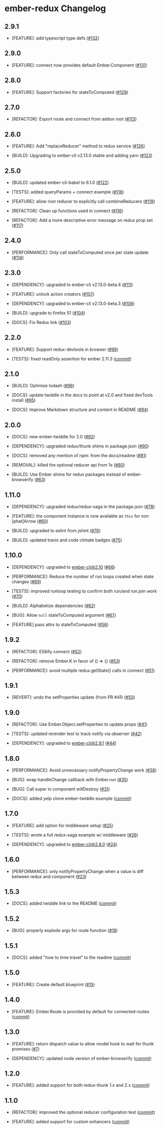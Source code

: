 ember-redux Changelog
==============================

2.9.1
-----

* [FEATURE]: add typescript type defs
  ([#132](https://github.com/ember-redux/ember-redux/pull/132))


2.9.0
-----

* [FEATURE]: connect now provides default Ember.Component
  ([#131](https://github.com/ember-redux/ember-redux/pull/131))


2.8.0
-----

* [FEATURE]: Support factories for stateToComputed
  ([#129](https://github.com/ember-redux/ember-redux/pull/129))


2.7.0
-----

* [REFACTOR]: Export route and connect from addon root
  ([#113](https://github.com/ember-redux/ember-redux/pull/113))


2.6.0
-----

* [FEATURE]: Add "replaceReducer" method to redux service
  ([#126](https://github.com/ember-redux/ember-redux/pull/126))

* [BUILD]: Upgrading to ember-cli v2.13.0 stable and adding yarn
  ([#123](https://github.com/ember-redux/ember-redux/pull/123))


2.5.0
-----

* [BUILD]: updated ember-cli-babel to 6.1.0
  ([#122](https://github.com/ember-redux/ember-redux/pull/122))

* [TESTS]: added queryParams + connect example
  ([#118](https://github.com/ember-redux/ember-redux/pull/118))

* [FEATURE]: allow root reducer to explicitly call combineReducers
  ([#119](https://github.com/ember-redux/ember-redux/pull/119))

* [REFACTOR]: Clean up functions used in connect
  ([#116](https://github.com/ember-redux/ember-redux/pull/116))

* [REFACTOR]: Add a more descriptive error message on redux prop set
  ([#117](https://github.com/ember-redux/ember-redux/pull/117))


2.4.0
-----

* [PERFORMANCE]: Only call stateToComputed once per state update
  ([#114](https://github.com/ember-redux/ember-redux/pull/114))


2.3.0
-----

* [DEPENDENCY]: upgraded to ember-cli v2.13.0-beta.4
  ([#111](https://github.com/ember-redux/ember-redux/pull/111))

* [FEATURE]: unlock action creators
  ([#107](https://github.com/ember-redux/ember-redux/pull/107))

* [DEPENDENCY]: upgraded to ember-cli v2.13.0-beta.3
  ([#106](https://github.com/ember-redux/ember-redux/pull/106))

* [BUILD]: upgrade to firefox 51
  ([#104](https://github.com/ember-redux/ember-redux/pull/104))

* [DOCS]: Fix Redux link
  ([#103](https://github.com/ember-redux/ember-redux/pull/103))


2.2.0
-----

* [FEATURE]: Support redux-devtools in browser
  ([#99](https://github.com/ember-redux/ember-redux/pull/99))

* [TESTS]: fixed readOnly assertion for ember 2.11.3
  ([commit](https://github.com/ember-redux/ember-redux/commit/7a0aea1e7ceb39ebb0e90937d5ef8868c29ffd1e))


2.1.0
-----

* [BUILD]: Optimize lodash
  ([#96](https://github.com/ember-redux/ember-redux/pull/96))

* [DOCS]: update twiddle in the docs to point at v2.0 and fixed devTools install
  ([#95](https://github.com/ember-redux/ember-redux/pull/95))

* [DOCS]: Improve Markdown structure and content in README
  ([#94](https://github.com/ember-redux/ember-redux/pull/94))


2.0.0
-----

* [DOCS]: new ember-twiddle for 2.0
  ([#92](https://github.com/ember-redux/ember-redux/pull/92))

* [DEPENDENCY]: upgraded redux/thunk shims in package.json
  ([#90](https://github.com/ember-redux/ember-redux/pull/90))

* [DOCS]: removed any mention of npm: from the docs/readme
  ([#81](https://github.com/ember-redux/ember-redux/pull/81))

* [REMOVAL]: killed the optional reducer api from 1x
  ([#80](https://github.com/ember-redux/ember-redux/pull/80))

* [BUILD]: Use Ember shims for redux packages instead of ember-browserify
  ([#63](https://github.com/ember-redux/ember-redux/pull/63))


1.11.0
-----

* [DEPENDENCY]: upgraded redux/redux-saga in the package.json
  ([#78](https://github.com/ember-redux/ember-redux/pull/78))

* [FEATURE]: the component instance is now available as `this` for non [phat]Arrow
  ([#60](https://github.com/ember-redux/ember-redux/pull/60))

* [BUILD]: upgraded to eslint from jshint
  ([#76](https://github.com/ember-redux/ember-redux/pull/76))

* [BUILD]: updated travis and code climate badges
  ([#75](https://github.com/ember-redux/ember-redux/pull/75))


1.10.0
-----

* [DEPENDENCY]: upgraded to ember-cli@2.10
  ([#66](https://github.com/ember-redux/ember-redux/pull/66))

* [PERFORMANCE]: Reduce the number of run loops created when state changes
  ([#69](https://github.com/ember-redux/ember-redux/pull/69))

* [TESTS]: improved runloop testing to confirm both run/and run.join work
  ([#70](https://github.com/ember-redux/ember-redux/pull/70))

* [BUILD]: Alphabetize dependencies
  ([#62](https://github.com/ember-redux/ember-redux/pull/62))

* [BUG]: Allow `null` stateToComputed argument
  ([#67](https://github.com/ember-redux/ember-redux/pull/67))

* [FEATURE] pass attrs to stateToComputed
  ([#56](https://github.com/ember-redux/ember-redux/pull/56))


1.9.2
-----

* [REFACTOR]: ES6ify connect
  ([#52](https://github.com/ember-redux/ember-redux/pull/52))

* [REFACTOR]: remove Ember.K in favor of () => {}
  ([#53](https://github.com/ember-redux/ember-redux/pull/53))

* [PERFORMANCE]: avoid multiple redux.getState() calls in connect
  ([#51](https://github.com/ember-redux/ember-redux/pull/51))


1.9.1
-----

* [REVERT]: undo the setProperties update (from PR #41)
  ([#50](https://github.com/ember-redux/ember-redux/pull/50))


1.9.0
-----

* [REFACTOR]: Use Ember.Object.setProperties to update props
  ([#41](https://github.com/ember-redux/ember-redux/pull/41))

* [TESTS]: updated rerender test to track notify via observer
  ([#42](https://github.com/ember-redux/ember-redux/pull/42))

* [DEPENDENCY]: upgraded to ember-cli@2.9.1
  ([#44](https://github.com/ember-redux/ember-redux/pull/44))


1.8.0
-----

* [PERFORMANCE]: Avoid unnecessary notifyPropertyChange work
  ([#38](https://github.com/ember-redux/ember-redux/pull/38))

* [BUG]: wrap handleChange callback with Ember.run
  ([#35](https://github.com/ember-redux/ember-redux/pull/35))

* [BUG]: Call super in component willDestroy
  ([#31](https://github.com/ember-redux/ember-redux/pull/31))

* [DOCS]: added yelp clone ember-twiddle example
  ([commit](https://github.com/ember-redux/ember-redux/commit/4f0160fde1a09f076fd89b7af6e6c8a017e450ed))


1.7.0
-----

* [FEATURE]: add option for middleware setup
  ([#25](https://github.com/ember-redux/ember-redux/pull/25))

* [TESTS]: wrote a full redux-saga example w/ middleware
  ([#26](https://github.com/ember-redux/ember-redux/pull/26))

* [DEPENDENCY]: upgraded to ember-cli@2.8.0
  ([#24](https://github.com/ember-redux/ember-redux/pull/24))


1.6.0
-----

* [PERFORMANCE]: only notifyPropertyChange when a value is diff between redux and component
  ([#23](https://github.com/ember-redux/ember-redux/pull/23))


1.5.3
-----

* [DOCS]: added twiddle link to the README
  ([commit](https://github.com/ember-redux/ember-redux/commit/84b8c0fb6402e39f681e763e63f95acc8e1978db))


1.5.2
-----

* [BUG]: properly explode args for route function
  ([#18](https://github.com/ember-redux/ember-redux/pull/18))


1.5.1
-----

* [DOCS]: added "how to time travel" to the readme
  ([commit](https://github.com/ember-redux/ember-redux/commit/fdd35041fb3c9be8f3b663ba36ac87705d45ad8d))


1.5.0
-----

* [FEATURE]: Create default blueprint
  ([#15](https://github.com/ember-redux/ember-redux/pull/15))


1.4.0
-----

* [FEATURE]: Ember.Route is provided by default for connected routes
  ([commit](https://github.com/ember-redux/ember-redux/commit/7219ed7dd1de42b89184f3ccb77fa3d1df4abcb9))


1.3.0
-----

* [FEATURE]: return dispatch value to allow model hook to wait for thunk promises
  ([#7](https://github.com/ember-redux/ember-redux/pull/7))

* [DEPENDENCY]: updated node version of ember-browserify
  ([commit](https://github.com/ember-redux/ember-redux/commit/321a1f2f5773ffb1e6784844d9f97da1294d4f71))


1.2.0
-----

* [FEATURE]: added support for both redux-thunk 1.x and 2.x
  ([commit](https://github.com/ember-redux/ember-redux/commit/2a70e1481b6759e1a88fcbea9adbbd7f3f72d55a))


1.1.0
-----

* [REFACTOR]: improved the optional reducer configuration test
  ([commit](https://github.com/ember-redux/ember-redux/commit/40d196e2d83231e40be9df305acfdc098ab8d32f))

* [FEATURE]: added support for custom enhancers
  ([commit](https://github.com/ember-redux/ember-redux/commit/602cce7bab56105f61ca2d10bbb34a2c8c7c1446))

